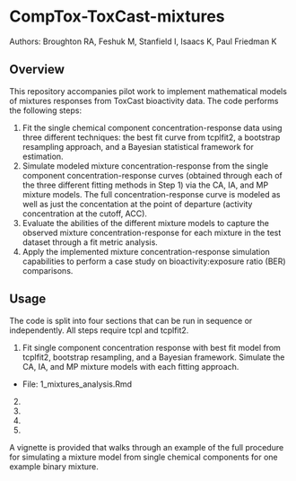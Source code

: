 # CompTox-ToxCast-mixtures
Authors: Broughton RA, Feshuk M, Stanfield I, Isaacs K, Paul Friedman K

## Overview
This repository accompanies pilot work to implement mathematical models of mixtures responses from ToxCast bioactivity data. The code performs the following steps:
1.	Fit the single chemical component concentration-response data using three different techniques: the best fit curve from tcplfit2, a bootstrap resampling approach, and a Bayesian statistical framework for estimation.
2.	Simulate modeled mixture concentration-response from the single component concentration-response curves (obtained through each of the three different fitting methods in Step 1) via the CA, IA, and MP mixture models. The full concentration-response curve is modeled as well as just the concentation at the point of departure (activity concentration at the cutoff, ACC).
3.	Evaluate the abilities of the different mixture models to capture the observed mixture concentration-response for each mixture in the test dataset through a fit metric analysis.
4.	Apply the implemented mixture concentration-response simulation capabilities to perform a case study on bioactivity:exposure ratio (BER) comparisons.

## Usage
The code is split into four sections that can be run in sequence or independently. All steps require tcpl and tcplfit2.
1. Fit single component concentration response with best fit model from tcplfit2, bootstrap resampling, and a Bayesian framework. Simulate the CA, IA, and MP mixture models with each fitting approach. 
  * File: 1_mixtures_analysis.Rmd
2.
3.
4.
5.

A vignette is provided that walks through an example of the full procedure for simulating a mixture model from single chemical components for one example binary mixture.

